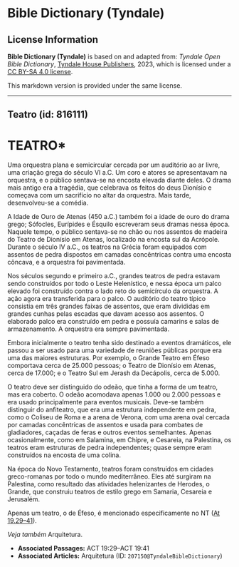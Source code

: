 # Bible Dictionary (Tyndale)

## License Information

**Bible Dictionary (Tyndale)** is based on and adapted from: _Tyndale Open Bible Dictionary_, [Tyndale House Publishers](https://tyndaleopenresources.com/), 2023, which is licensed under a [CC BY-SA 4.0 license](https://creativecommons.org/licenses/by-sa/4.0/legalcode.en).

This markdown version is provided under the same license.



--------------------------------

## Teatro (id: 816111)

TEATRO\*
========

Uma orquestra plana e semicircular cercada por um auditório ao ar livre, uma criação grega do século VI a.C. Um coro e atores se apresentavam na orquestra, e o público sentava\-se na encosta elevada diante deles. O drama mais antigo era a tragédia, que celebrava os feitos do deus Dionísio e começava com um sacrifício no altar da orquestra. Mais tarde, desenvolveu\-se a comédia.

A Idade de Ouro de Atenas (450 a.C.) também foi a idade de ouro do drama grego; Sófocles, Eurípides e Ésquilo escreveram seus dramas nessa época. Naquele tempo, o público sentava\-se no chão ou nos assentos de madeira do Teatro de Dionísio em Atenas, localizado na encosta sul da Acrópole. Durante o século IV a.C., os teatros na Grécia foram equipados com assentos de pedra dispostos em camadas concêntricas contra uma encosta côncava, e a orquestra foi pavimentada.

Nos séculos segundo e primeiro a.C., grandes teatros de pedra estavam sendo construídos por todo o Leste Helenístico, e nessa época um palco elevado foi construído contra o lado reto do semicírculo da orquestra. A ação agora era transferida para o palco. O auditório do teatro típico consistia em três grandes faixas de assentos, que eram divididas em grandes cunhas pelas escadas que davam acesso aos assentos. O elaborado palco era construído em pedra e possuía camarins e salas de armazenamento. A orquestra era sempre pavimentada.

Embora inicialmente o teatro tenha sido destinado a eventos dramáticos, ele passou a ser usado para uma variedade de reuniões públicas porque era uma das maiores estruturas. Por exemplo, o Grande Teatro em Éfeso comportava cerca de 25\.000 pessoas; o Teatro de Dionísio em Atenas, cerca de 17\.000; e o Teatro Sul em Jerash da Decápolis, cerca de 5\.000\.

O teatro deve ser distinguido do odeão, que tinha a forma de um teatro, mas era coberto. O odeão acomodava apenas 1\.000 ou 2\.000 pessoas e era usado principalmente para eventos musicais. Deve\-se também distinguir do anfiteatro, que era uma estrutura independente em pedra, como o Coliseu de Roma e a arena de Verona, com uma arena oval cercada por camadas concêntricas de assentos e usada para combates de gladiadores, caçadas de feras e outros eventos semelhantes. Apenas ocasionalmente, como em Salamina, em Chipre, e Cesareia, na Palestina, os teatros eram estruturas de pedra independentes; quase sempre eram construídos na encosta de uma colina.

Na época do Novo Testamento, teatros foram construídos em cidades greco\-romanas por todo o mundo mediterrâneo. Eles até surgiram na Palestina, como resultado das atividades helenizantes de Herodes, o Grande, que construiu teatros de estilo grego em Samaria, Cesareia e Jerusalém.

Apenas um teatro, o de Éfeso, é mencionado especificamente no NT ([At 19\.29–41](https://ref.ly/Acts19:29-Acts19:41)).

*Veja também* Arquitetura.

* **Associated Passages:** ACT 19:29–ACT 19:41
* **Associated Articles:** Arquitetura (ID: `207150@TyndaleBibleDictionary`)

